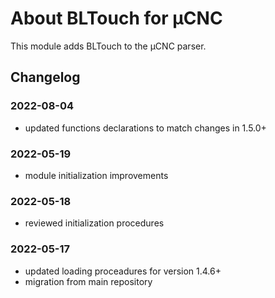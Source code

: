 # About BLTouch for µCNC

This module adds BLTouch to the µCNC parser.

## Changelog

### 2022-08-04

- updated functions declarations to match changes in 1.5.0+

### 2022-05-19

- module initialization improvements

### 2022-05-18

- reviewed initialization procedures

### 2022-05-17

- updated loading proceadures for version 1.4.6+
- migration from main repository
